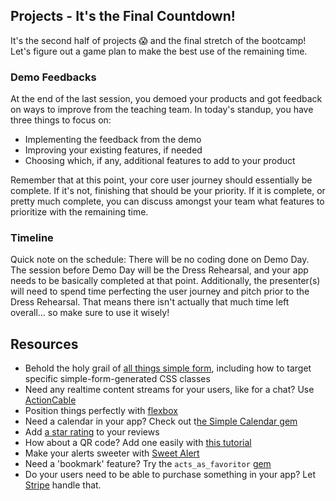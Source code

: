 ## Projects - It's the Final Countdown!

It's the second half of projects 😱 and the final stretch of the bootcamp! Let's figure out a game plan to make the best use of the remaining time.

### Demo Feedbacks
At the end of the last session, you demoed your products and got feedback on ways to improve from the teaching team. In today's standup, you have three things to focus on:
- Implementing the feedback from the demo
- Improving your existing features, if needed
- Choosing which, if any, additional features to add to your product

Remember that at this point, your core user journey should essentially be complete. If it's not, finishing that should be your priority. If it is complete, or pretty much complete, you can discuss amongst your team what features to prioritize with the remaining time.

### Timeline
Quick note on the schedule: There will be no coding done on Demo Day. The session before Demo Day will be the Dress Rehearsal, and your app needs to be basically completed at that point. Additionally, the presenter(s) will need to spend time perfecting the user journey and pitch prior to the Dress Rehearsal. That means there isn't actually that much time left overall... so make sure to use it wisely!


## Resources
- Behold the holy grail of [all things simple form](https://kitt.lewagon.com/knowledge/cheatsheets/simple_form), including how to target specific simple-form-generated CSS classes
- Need any realtime content streams for your users, like for a chat? Use [ActionCable](https://kitt.lewagon.com/knowledge/cheatsheets/actioncable)
- Position things perfectly with [flexbox](https://kitt.lewagon.com/knowledge/cheatsheets/flexbox)
- Need a calendar in your app? Check out t[he Simple Calendar gem](https://kitt.lewagon.com/knowledge/tutorials/simple_calendar)
- Add [a star rating](https://kitt.lewagon.com/knowledge/tutorials/star_rating) to your reviews
- How about a QR code? Add one easily with [this tutorial](https://kitt.lewagon.com/knowledge/tutorials/qr_code)
- Make your alerts sweeter with [Sweet Alert](https://kitt.lewagon.com/knowledge/tutorials/sweetalert)
- Need a 'bookmark' feature? Try the `acts_as_favoritor` [gem](https://github.com/jonhue/acts_as_favoritor)
- Do your users need to be able to purchase something in your app? Let [Stripe](https://kitt.lewagon.com/knowledge/tutorials/stripe) handle that.

